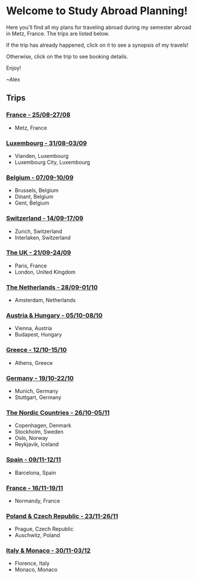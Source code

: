 # Welcome to Study Abroad Planning!
Here you'll find all my plans for traveling abroad during my semester abroad in Metz, France. The trips are listed below.

If the trip has already happened, click on it to see a synopsis of my travels!

Otherwise, click on the trip to see booking details.

Enjoy!

~Alex

## Trips
### [France - 25/08-27/08](https://alexhrao.github.io/TravelPlans/trips/01/Details.html "France")
- Metz, France

### [Luxembourg - 31/08-03/09](https://alexhrao.github.io/TravelPlans/trips/02/Details.html "Luxembourg")
- Vianden, Luxembourg
- Luxembourg City, Luxembourg

### [Belgium - 07/09-10/09](https://alexhrao.github.io/TravelPlans/trips/03/Details.html "Belgium")
- Brussels, Belgium
- Dinant, Belgium
- Gent, Belgium

### [Switzerland - 14/09-17/09](https://alexhrao.github.io/TravelPlans/trips/04/Details.html "Switzerland")
- Zurich, Switzerland
- Interlaken, Switzerland

### [The UK - 21/09-24/09](https://alexhrao.github.io/TravelPlans/trips/05/Details.txt "The United Kingdom")
- Paris, France
- London, United Kingdom

### [The Netherlands - 28/09-01/10](https://alexhrao.github.io/TravelPlans/trips/06/Details.txt "The Netherlands")
- Amsterdam, Netherlands

### [Austria & Hungary - 05/10-08/10](https://alexhrao.github.io/TravelPlans/trips/07/Details.txt "Austria & Hungary")
- Vienna, Austria
- Budapest, Hungary

### [Greece - 12/10-15/10](https://alexhrao.github.io/TravelPlans/trips/08/Details.txt "Greece")
- Athens, Greece

### [Germany - 19/10-22/10](https://alexhrao.github.io/TravelPlans/trips/09/Details.txt "Germany")
- Munich, Germany
- Stuttgart, Germany

### [The Nordic Countries - 26/10-05/11](https://alexhrao.github.io/TravelPlans/trips/10/Details.txt "Nordic Countries")
- Copenhagen, Denmark
- Stockholm, Sweden
- Oslo, Norway
- Reykjavik, Iceland
  
### [Spain - 09/11-12/11](https://alexhrao.github.io/TravelPlans/trips/11/Details.txt "Spain")
- Barcelona, Spain
  
### [France - 16/11-19/11](https://alexhrao.github.io/TravelPlans/trips/12/Details.txt "France - Part II")
- Normandy, France
    
### [Poland & Czech Republic - 23/11-26/11](https://alexhrao.github.io/TravelPlans/trips/13/Details.txt "Poland & Czech Republic")
- Prague, Czech Republic
- Auschwitz, Poland

### [Italy & Monaco - 30/11-03/12](https://alexhrao.github.io/TravelPlans/trips/14/Details.txt "Italy")
- Florence, Italy
- Monaco, Monaco

